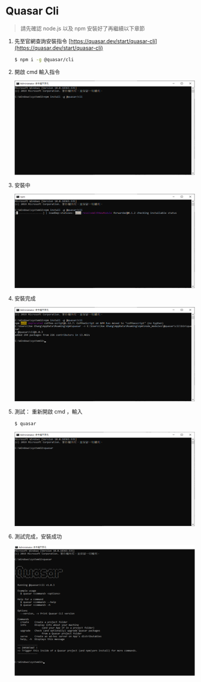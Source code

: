 
# Quasar Cli

> 請先確認 node.js 以及 npm 安裝好了再繼續以下章節
> 
1. 先至官網查詢安裝指令 [https://quasar.dev/start/quasar-cli](https://quasar.dev/start/quasar-cli)
    
    ```bash
    $ npm i -g @quasar/cli
    ```
    
2. 開啟 cmd 輸入指令
    
    ![](../asset/img/env/quasar_1.png)
    
3. 安裝中
    
    ![](../asset/img/env/quasar_2.png)
    
4. 安裝完成
    
    ![](../asset/img/env/quasar_3.png)
    
5. 測試： 重新開啟 cmd ，輸入
    
    ```bash
    $ quasar
    ```
    
    ![](../asset/img/env/quasar_4.png)
    
6. 測試完成，安裝成功
    
    ![](../asset/img/env/quasar_5.png)
    